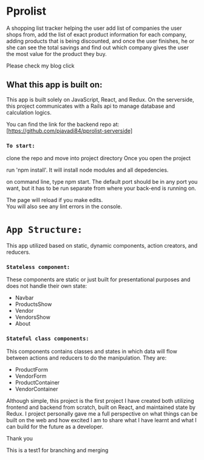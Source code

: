 # Pprolist 
A shopping list tracker helping the user add list of companies the user shops from, add the list of exact product information for each company, adding products that is being discounted, and once the user finishes, he or she can see the total savings and find out which company gives the user the most value for the product they buy. 
<!-- <!-- This project was bootstrapped with [Create x/// -->
Please check my blog <link href="https://pouya-javadi-resume.medium.com/pprolist-cost-calculation-app-presented-to-you-by-reactjs-powered-by-rails-4ed6ac74eb1a" rel="stylesheet">click</link>
## What this app is built on:

This app is built solely on JavaScript, React, and Redux. On the serverside, this project communicates with a Rails api to manage database and calculation logics. 

You can find the link for the backend repo at:
[https://github.com/pjavadi84/pprolist-serverside]
### `To start:`

clone the repo and move into project directory
Once you open the project

run 'npm install'. It will install node modules and all depedencies. 

on command line, type npm start. The default port should be in any port you want, but it has to be run separate from where your back-end is running on.


The page will reload if you make edits.\
You will also see any lint errors in the console.

# `App Structure:`

This app utilized based on static, dynamic components, action creators, and reducers.

### `Stateless component:`
These components are static or just built for presentational purposes and does not handle their own state:


- Navbar
- ProductsShow
- Vendor
- VendorsShow
- About

### `Stateful class components:`
This components contains classes and states in which data will flow between actions and reducers to do the manipulation. They are: 

- ProductForm
- VendorForm
- ProductContainer
- VendorContainer


Although simple, this project is the first project I have created both utilizing frontend and backend from scratch, built on React, and maintained state by Redux. I project personally gave me a full perspective on what things can be built on the web and how excited I am to share what I have learnt and what I can build for the future as a developer. 

Thank you

This is a test1 for branching and merging

